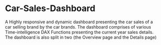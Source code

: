 # Car-Sales-Dashboard
A Highly responsive and dynamic dashboard presenting the car sales of a car selling brand by the car brands. The dashboard comprises of various Time-intelligence DAX Functions presenting the current year sales details. The dashboard is also split in two (the Overview page and the Details page)
